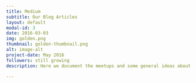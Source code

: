 ```yaml
---
title: Medium
subtitle: Our Blog Articles
layout: default
modal-id: 3
date: 2016-03-03
img: golden.png
thumbnail: golden-thumbnail.png
alt: image-alt
project-date: May 2016
followers: still growing
description: Here we document the meetups and some general ideas about Software Craftsmanship.

---
```

